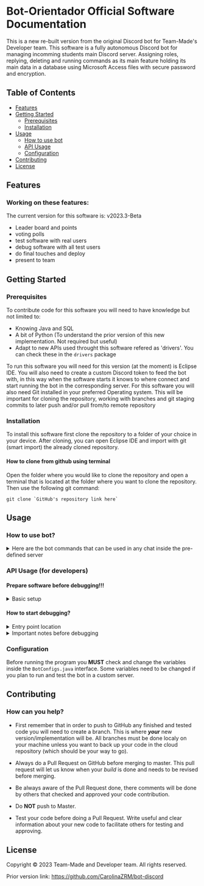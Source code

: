 # Bot-Orientador Official Software Documentation
This is a new re-built version from the original Discord bot for Team-Made's Developer team.
This software is a fully autonomous Discord bot for managing incomming students main Discord server.
Assigning roles, replying, deleting and running commands as its main feature holding its main data
in a database using Microsoft Access files with secure password and encryption.

## Table of Contents
- [Features](#features)
- [Getting Started](#getting-started)
  - [Prerequisites](#prerequisites)
  - [Installation](#installation)
- [Usage](#usage)
  - [How to use bot](#how-to-use-bot)
  - [API Usage](#api-usage-for-developers)
  - [Configuration](#configuration)
- [Contributing](#contributing)
- [License](#license)


## Features
### Working on these features:
The current version for this software is: v2023.3-Beta
* Leader board and points
* voting polls
* test software with real users
* debug software with all test users
* do final touches and deploy
* present to team

## Getting Started
### Prerequisites
To contribute code for this software you will need to have knowledge but not limited to:
  * Knowing Java and SQL
  * A bit of Python (To understand the prior version of this new implementation. Not required but useful)
  * Adapt to new APIs used throught this software refered as 'drivers'. You can check these in the `drivers` package
    
To run this software you will need for this version (at the moment) is Eclipse IDE.
You will also need to create a custom Discord token to feed the bot with, in this way when
the software starts it knows to where connect and start running the bot in the corresponding server.
For this software you will also need Git installed in your preferred Operating system. This will be
important for cloning the repository, working with branches and git staging commits to later
push and/or pull from/to remote repository
### Installation
To install this software first clone the repository to a folder of your choice in your device. After cloning,
you can open Eclipse IDE and import with git (smart import) the already cloned repository.

#### How to clone from github using terminal
Open the folder where you would like to clone the repository and open a terminal
that is located at the folder where you want to clone the repository.
Then use the following git command:
```git
git clone `GitHub's repository link here`
```
## Usage
### How to use bot?
<details>
<summary>Here are the bot commands that can be used in any chat inside the pre-defined server</summary>
  
| Slash Command                       | Description                                                                                                                         |
| ----------------------------------- | ----------------------------------------------------------------------------------------------------------------------------------- |
| `/help`                             | Provides a list of all the commands that the bot knows about and can be run by _any_ user.                                          |
| `/curriculo <departamento>`         | Provides a PDF containing the department's curriculum. It accepts the following options: __(INEL/ICOM/INSO/CIIC)__.                 |
| `/map`                              | Provides a link to an official UPRM site that contains the map of the campus.                                                       |
| `/links`                            | Provides a list of links with important general information about the campus and the department.                                    |
| `/salon <letra>`                    | Provides a link to an official UPRM site that contains information about a specific classroom.                                      |
| `/calendario`                       | Provides a link containing the academic calendar of UPRM.                                                                           |
| `/contact <who?>`                   | Contains a list of contact numbers to choose.                                                                                       |
| `/ls_projects <select>`             | Provides a list of projects and research done in relation to the __INEL/ICOM/INSO/CIIC__ departments.                               |
| `/estudiante-orientador <dept>`     | Provides a list of all the EO's in the server with the department provided as a parameter in the command.                           |
| `/ls_student_orgs <select>`         | Provides a list of student organizations.                                                                                           |
| `/reglas`                           | Provides a list of rules for the server.                                                                                            |
| `/guia-prepistica`                  | Provides a PDF containing the guide on how-to for prepas.                                                                           |

### Program flow

insert image of how the program executes and it's levels of abstraction

</details>

### API Usage (for developers)

#### Prepare software before debugging!!!
<details>
<summary>Basic setup</summary>
  
1) Setting up the database
* You first need to create a `database/` folder in the main project's directory.
  You will need to reach to one of the managers of TeamMade to give you access to our
  database. Once you have the database as a Microsoft Access file, you can paste it
  inside the created `database/` directory. It should be named as `TeamMadeDB.accdb`

2) Setting Bot-token
* You are going to need a bot token before launching the software.
  You can either create one for your own testing purposes or ask to
  one of the official managers of TeamMade to test the bot lively in
  the server (not recommended) only if the bot is not in a pre-release state

* You will need to create a file inside the `assets/bot-token/` directory named
  `bot-token.tkn`. There you will paste the bot token and you should be ready to go.

</details>

#### How to start debugging?

<details>
<summary>Entry point location</summary>

To start running the software in Eclipse IDE, you need to run the java file named
`ApplicationEntry.java`, located at `application.client` package.
</details>
  
<details>
<summary>Important notes before debugging</summary>

* Note that once the program starts running you will need to wait a couple of minutes
  before start testing all commands. This is because the JDA is loading all the data
  and it might take a few minutes or seconds. If you want to reduce this time you can
  do so by commenting the `listenerAdapterManager.loadComponentAdapter(...@Component)` methods inside the
  bot entry class. 
</details>

### Configuration
Before running the program you **MUST** check and change the variables inside the
`BotConfigs.java` interface. Some variables need to be changed if you plan to run
and test the bot in a custom server.


## Contributing
### How can you help?
* First remember that in order to push  to GitHub any finished and tested code you will need to
  create a branch. This is where __*your*__ new version/implementation will be. All branches must be done localy
  on your machine unless you want to back up your code in the cloud repository (which should be your way to go).

* Always do a Pull Request on GitHub before merging to master. This pull request will let us know when your _build_ is
  done and needs to be revised before merging.

* Be always aware of the Pull Request done, there comments will be done by others
  that checked and approved your code contribution.

* Do **NOT** push to Master.

* Test your code before doing a Pull Request. Write useful and clear information about your new code to facilitate
  others for testing and approving.

## License
 Copyright © 2023 Team-Made and Developer team. All rights reserved.

 Prior version link: https://github.com/CarolinaZRM/bot-discord

